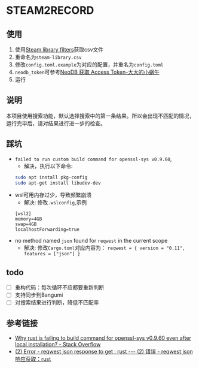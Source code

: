 # STEAM2RECORD

## 使用
1. 使用[Steam library filters](https://www.lorenzostanco.com/lab/steam/)获取csv文件
2. 重命名为`steam-library.csv`
3. 修改`config.toml.example`为对应的配置，并重名为`config.toml`
4. `neodb_token`可参考[NeoDB 获取 Access Token-大大的小蜗牛](https://eallion.com/neodb_token)
5. 运行

## 说明
本项目使用搜索功能，默认选择搜索中的第一条结果。所以会出现不匹配的情况，运行完毕后，请对结果进行进一步的检查。


## 踩坑
- `failed to run custom build command for openssl-sys v0.9.60`,
    - 解决，执行以下命令:
    ```bash
    sudo apt install pkg-config
    sudo apt-get install libudev-dev
    ```
- wsl可用内存过少，导致频繁崩溃
    - 解决:
    修改`.wslconfig`,示例
    ```
    [wsl2]
    memory=4GB
    swap=4GB
    localhostForwarding=true
    ```
- no method named `json` found for `reqwest` in the current scope
    - 解决:
    修改`Cargo.toml`对应内容为：
    `reqwest = { version = "0.11", features = ["json"] }`

## todo
- [ ] 重构代码：每次循环不应都要重新判断
- [ ] 支持同步到Bangumi
- [ ] 对搜索结果进行判断，降低不匹配率

## 参考链接
- [Why rust is failing to build command for openssl-sys v0.9.60 even after local installation? - Stack Overflow](https://stackoverflow.com/questions/65553557/why-rust-is-failing-to-build-command-for-openssl-sys-v0-9-60-even-after-local-in)
- [(2) Error - reqwest json response to get : rust --- (2) 错误 - reqwest json 响应获取：rust](https://www.reddit.com/r/rust/comments/gg98m0/error_reqwest_json_response_to_get/)